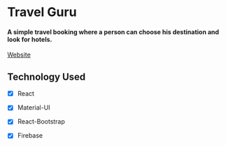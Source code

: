 # Travel Guru 

#### A simple travel booking where a person can choose his destination and look for hotels.
[Website](https://travel-guru-80328.web.app/)

Technology Used
------

- [x] React
- [x] Material-UI
- [x] React-Bootstrap
- [x] Firebase


